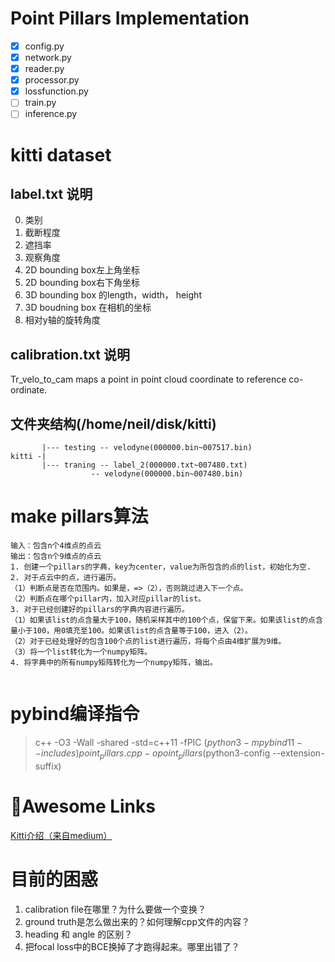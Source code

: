 # Point Pillars Implementation

- [x] config.py
- [x] network.py
- [x] reader.py
- [x] processor.py
- [x] lossfunction.py
- [ ] train.py
- [ ] inference.py

# kitti dataset
## label.txt 说明
0. 类别
1. 截断程度
2. 遮挡率
3. 观察角度
45. 2D bounding box左上角坐标
67. 2D bounding box右下角坐标
8910. 3D bounding box 的length，width， height
111213. 3D boudning box 在相机的坐标
14. 相对y轴的旋转角度
## calibration.txt 说明
Tr_velo_to_cam maps a point in point cloud coordinate to reference co-ordinate.
## 文件夹结构(/home/neil/disk/kitti)
```
       |--- testing -- velodyne(000000.bin~007517.bin)
kitti -|
       |--- traning -- label_2(000000.txt~007480.txt)
                  -- velodyne(000000.bin~007480.bin)
```
# make pillars算法
```
输入：包含n个4维点的点云
输出：包含n个9维点的点云
1. 创建一个pillars的字典，key为center，value为所包含的点的list，初始化为空.
2. 对于点云中的点，进行遍历。
（1）判断点是否在范围内。如果是，=>（2），否则跳过进入下一个点。
（2）判断点在哪个pillar内，加入对应pillar的list。
3. 对于已经创建好的pillars的字典内容进行遍历。
（1）如果该list的点含量大于100，随机采样其中的100个点，保留下来。如果该list的点含量小于100，用0填充至100。如果该list的点含量等于100，进入（2）。
（2）对于已经处理好的包含100个点的list进行遍历，将每个点由4维扩展为9维。
（3）将一个list转化为一个numpy矩阵。
4. 将字典中的所有numpy矩阵转化为一个numpy矩阵，输出。
    
```

# pybind编译指令
> c++ -O3 -Wall -shared -std=c++11 -fPIC $(python3 -m pybind11 --includes) point_pillars.cpp -o point_pillars$(python3-config --extension-suffix)


# 🌟Awesome Links
[Kitti介绍（来自medium）](https://medium.com/test-ttile/kitti-3d-object-detection-dataset-d78a762b5a4)

# 目前的困惑
1. calibration file在哪里？为什么要做一个变换？
2. ground truth是怎么做出来的？如何理解cpp文件的内容？
3. heading 和 angle 的区别？
4. 把focal loss中的BCE换掉了才跑得起来。哪里出错了？